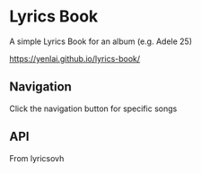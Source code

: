 # Lyrics Book
A simple Lyrics Book for an album (e.g. Adele 25)

https://yenlai.github.io/lyrics-book/

## Navigation
Click the navigation button for specific songs

## API
From lyricsovh
